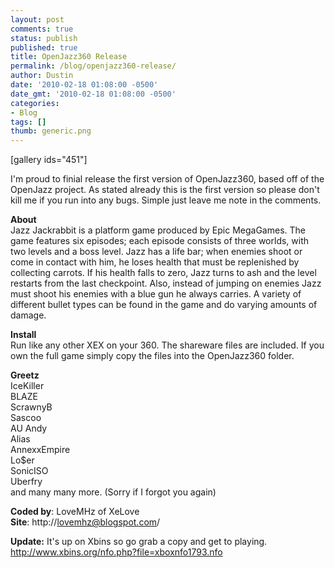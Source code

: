 ```yaml
---
layout: post
comments: true
status: publish
published: true
title: OpenJazz360 Release
permalink: /blog/openjazz360-release/
author: Dustin
date: '2010-02-18 01:08:00 -0500'
date_gmt: '2010-02-18 01:08:00 -0500'
categories:
- Blog
tags: []
thumb: generic.png
---
```

[gallery ids="451"]

I'm proud to finial release the first version of OpenJazz360, based off of the
OpenJazz project. As stated already this is the first version so please don't
kill me if you run into any bugs. Simple just leave me note in the comments.

**About**  
Jazz Jackrabbit is a platform game produced by Epic MegaGames. The game features
six episodes; each episode consists of three worlds, with two levels and a boss
level. Jazz has a life bar; when enemies shoot or come in contact with him, he
loses health that must be replenished by collecting carrots. If his health falls
to zero, Jazz turns to ash and the level restarts from the last checkpoint. Also,
instead of jumping on enemies Jazz must shoot his enemies with a blue gun he
always carries. A variety of different bullet types can be found in the game and
do varying amounts of damage.

**Install**  
Run like any other XEX on your 360. The shareware files are included. If you
own the full game simply copy the files into the OpenJazz360 folder.

<!--more-->

**Greetz**  
IceKiller  
BLAZE  
ScrawnyB  
Sascoo  
AU Andy  
Alias  
AnnexxEmpire  
Lo$er  
SonicISO  
Uberfry  
and many many more. (Sorry if I forgot you again)

**Coded by**: LoveMHz of XeLove  
**Site**: http://lovemhz@blogspot.com/

**Update:** It's up on Xbins so go grab a copy and get to playing.  
http://www.xbins.org/nfo.php?file=xboxnfo1793.nfo
